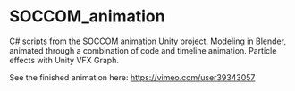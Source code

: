 # SOCCOM_animation
C# scripts from the SOCCOM animation Unity project. Modeling in Blender, animated through a combination of code and timeline animation. Particle effects with Unity VFX Graph.

See the finished animation here: https://vimeo.com/user39343057

